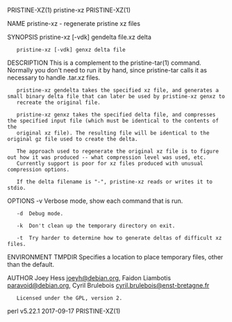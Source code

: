PRISTINE-XZ(1)                                                      pristine-xz                                                     PRISTINE-XZ(1)

NAME
       pristine-xz - regenerate pristine xz files

SYNOPSIS
       pristine-xz [-vdk] gendelta file.xz delta

       pristine-xz [-vdk] genxz delta file

DESCRIPTION
       This is a complement to the pristine-tar(1) command. Normally you don't need to run it by hand, since pristine-tar calls it as necessary to
       handle .tar.xz files.

       pristine-xz gendelta takes the specified xz file, and generates a small binary delta file that can later be used by pristine-xz genxz to
       recreate the original file.

       pristine-xz genxz takes the specified delta file, and compresses the specified input file (which must be identical to the contents of the
       original xz file). The resulting file will be identical to the original gz file used to create the delta.

       The approach used to regenerate the original xz file is to figure out how it was produced -- what compression level was used, etc.
       Currently support is poor for xz files produced with unusual compression options.

       If the delta filename is "-", pristine-xz reads or writes it to stdio.

OPTIONS
       -v  Verbose mode, show each command that is run.

       -d  Debug mode.

       -k  Don't clean up the temporary directory on exit.

       -t  Try harder to determine how to generate deltas of difficult xz files.

ENVIRONMENT
       TMPDIR
           Specifies a location to place temporary files, other than the default.

AUTHOR
       Joey Hess <joeyh@debian.org>, Faidon Liambotis <paravoid@debian.org>, Cyril Brulebois <cyril.brulebois@enst-bretagne.fr>

       Licensed under the GPL, version 2.

perl v5.22.1                                                        2017-09-17                                                      PRISTINE-XZ(1)
